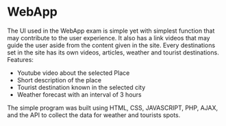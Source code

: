 # WebApp
The UI used in the WebApp exam is simple yet with simplest function that may contribute to the user experience. It also has a link videos that may guide the user aside from the content given in the site. Every destinations set in the site has its own videos, articles, weather and tourist destinations.
Features:
- Youtube video about the selected Place
- Short description of the place
- Tourist destination known in the selected city
- Weather forecast with an interval of 3 hours

The simple program was built using HTML, CSS, JAVASCRIPT, PHP, AJAX, and the API to collect the data for weather and tourists spots.
